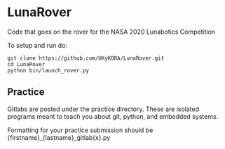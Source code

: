 # LunaRover
Code that goes on the rover for the NASA 2020 Lunabotics Competition

To setup and run do: 
```shell
git clone https://github.com/UKyKORA/LunaRover.git
cd LunaRover
python bin/launch_rover.py
```
## Practice
Gitlabs are posted under the practice directory. These are isolated programs meant to teach 
you about git, python, and embedded systems. 

Formatting for your practice submission should be {firstname}_{lastname}_gitlab{x}.py
